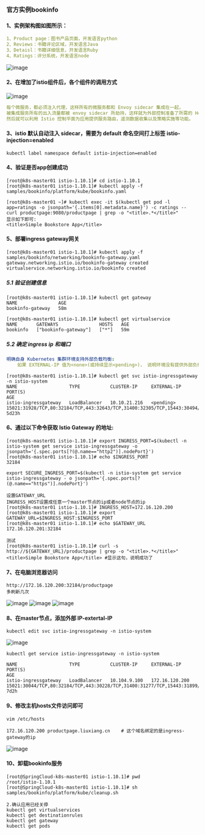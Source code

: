 ### 官方实例bookinfo
#### 1、实例架构图如图所示：
```yaml
1、Product page：图书产品页面，开发语言python
2、Reviews：书籍评论区域，开发语言Java
3、Detaisl：书籍详细信息，开发语言Ruby
4、Ratings：评分系统，开发语言node
```
![image](https://github.com/498946975/DevOps/blob/master/images/istio1.png)
#### 2、在增加了istio组件后，各个组件的调用方式
![image](https://github.com/498946975/DevOps/blob/master/images/istio2.png)
```yaml
每个微服务，都必须注入代理，这样所有的微服务都和 Envoy sidecar 集成在一起，
被集成服务所有的出入流量都被 envoy sidecar 所劫持，这样就为外部控制准备了所需的 Hook，
然后就可以利用 Istio 控制平面为应用提供服务路由，遥测数据收集以及策略实施等功能。
```
#### 3、istio 默认自动注入 sidecar，需要为 default 命名空间打上标签 istio-injection=enabled
```shell script
kubectl label namespace default istio-injection=enabled
```
#### 4、验证是否app创建成功
```shell script
[root@k8s-master01 istio-1.10.1]# cd istio-1.10.1
[root@k8s-master01 istio-1.10.1]# kubectl apply -f samples/bookinfo/platform/kube/bookinfo.yaml
```
```shell script
[root@k8s-master01 ~]# kubectl exec -it $(kubectl get pod -l app=ratings -o jsonpath='{.items[0].metadata.name}') -c ratings -- curl productpage:9080/productpage | grep -o "<title>.*</title>"
显示如下即可:
<title>Simple Bookstore App</title>
```
#### 5、部署ingress gateway网关
```shell script
[root@k8s-master01 istio-1.10.1]# kubectl apply -f samples/bookinfo/networking/bookinfo-gateway.yaml
gateway.networking.istio.io/bookinfo-gateway created
virtualservice.networking.istio.io/bookinfo created
```
##### 5.1 验证创建信息
```shell script
[root@k8s-master01 istio-1.10.1]# kubectl get gateway
NAME               AGE
bookinfo-gateway   58m

[root@k8s-master01 istio-1.10.1]# kubectl get virtualservice
NAME       GATEWAYS               HOSTS   AGE
bookinfo   ["bookinfo-gateway"]   ["*"]   59m
```
##### 5.2 确定 ingress ip 和端口
```yaml
明确自身 Kubernetes 集群环境支持外部负载均衡:
    如果 EXTERNAL-IP 值为<none>(或持续显示<pending>)， 说明环境没有提供外部负载均 衡，无法使用 ingress gateway。
```
```shell script
[root@k8s-master01 istio-1.10.1]# kubectl get svc istio-ingressgateway -n istio-system
NAME                   TYPE           CLUSTER-IP     EXTERNAL-IP   PORT(S)                                                                      AGE
istio-ingressgateway   LoadBalancer   10.10.21.216   <pending>     15021:31928/TCP,80:32184/TCP,443:32643/TCP,31400:32305/TCP,15443:30494/TCP   5d23h
```
#### 6、通过以下命令获取 Istio Gateway 的地址:
```shell script
[root@k8s-master01 istio-1.10.1]# export INGRESS_PORT=$(kubectl -n istio-system get service istio-ingressgateway -o jsonpath='{.spec.ports[?(@.name=="http2")].nodePort}')        
[root@k8s-master01 istio-1.10.1]# echo $INGRESS_PORT
32184
```
```shell script
export SECURE_INGRESS_PORT=$(kubectl -n istio-system get service istio-ingressgateway - o jsonpath='{.spec.ports[?(@.name=="https")].nodePort}')
```
```shell script
设置GATEWAY_URL
INGRESS_HOST设置成任意一个master节点的ip或者node节点的ip
[root@k8s-master01 istio-1.10.1]# INGRESS_HOST=172.16.120.200
[root@k8s-master01 istio-1.10.1]# export GATEWAY_URL=$INGRESS_HOST:$INGRESS_PORT
[root@k8s-master01 istio-1.10.1]# echo $GATEWAY_URL
172.16.120.201:32184
```
```shell script
测试
[root@k8s-master01 istio-1.10.1]# curl -s http://${GATEWAY_URL}/productpage | grep -o "<title>.*</title>"
<title>Simple Bookstore App</title> #显示这句，说明成功了
```
#### 7、在电脑浏览器访问
```shell script
http://172.16.120.200:32184/productpage
多刷新几次
```
![image](https://github.com/498946975/DevOps/blob/master/images/istio3.png)
![image](https://github.com/498946975/DevOps/blob/master/images/istio4.png)
![image](https://github.com/498946975/DevOps/blob/master/images/istio5.png)
#### 8、在master节点，添加外部 IP-extertal-IP
```shell script
kubectl edit svc istio-ingressgateway -n istio-system
```
![image](https://github.com/498946975/DevOps/blob/master/images/istio6.png)
```shell script
kubectl get service istio-ingressgateway -n istio-system

NAME                   TYPE           CLUSTER-IP     EXTERNAL-IP      PORT(S)                                                                      AGE
istio-ingressgateway   LoadBalancer   10.104.9.100   172.16.120.200   15021:30044/TCP,80:32184/TCP,443:30228/TCP,31400:31277/TCP,15443:31899/TCP   7d2h
```
#### 9、修改主机hosts文件访问即可
```shell script
vim /etc/hosts

172.16.120.200 productpage.liuxiang.cn    # 这个域名绑定的是ingress-gateway的ip
```
![image](https://github.com/498946975/DevOps/blob/master/images/istio7.png)

#### 10、卸载bookinfo服务
```shell script
[root@SpringCloud-k8s-master01 istio-1.10.1]# pwd
/root/istio-1.10.1
[root@SpringCloud-k8s-master01 istio-1.10.1]# sh samples/bookinfo/platform/kube/cleanup.sh
```
```shell script
2.确认应用已经关停
kubectl get virtualservices
kubectl get destinationrules
kubectl get gateway
kubectl get pods
```